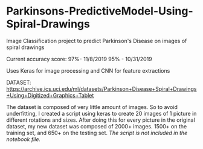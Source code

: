 # Parkinsons-PredictiveModel-Using-Spiral-Drawings
Image Classification project  to predict Parkinson's Disease on images of spiral drawings

Current accuracy score:  97%- 11/8/2019     95% - 10/31/2019

Uses Keras for image processing and CNN for feature extractions

DATASET: https://archive.ics.uci.edu/ml/datasets/Parkinson+Disease+Spiral+Drawings+Using+Digitized+Graphics+Tablet

The dataset is composed of very little amount of images. So to avoid underfitting, I created a script using keras to create 20 images of 1 picture in different rotations and sizes. After doing this for every picture in the original dataset, my new dataset was composed of 2000+ images. 1500+ on the training set, and 650+ on the testing set.
*The script is not included in the notebook file.*
